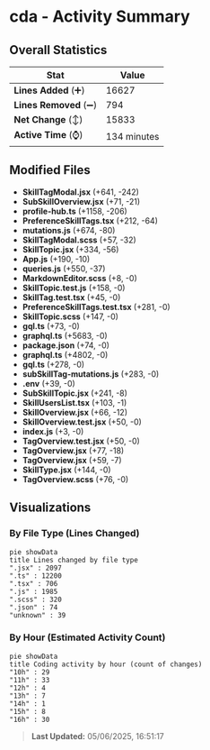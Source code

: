 # cda - Activity Summary 

## Overall Statistics

| Stat                   | Value                                                             |
| ---------------------- | ----------------------------------------------------------------- |
| **Lines Added** (➕)   | 16627                                          |
| **Lines Removed** (➖) | 794                                        |
| **Net Change** (↕)    | 15833                |
| **Active Time** (⌚)   | 134 minutes |


## Modified Files
- **SkillTagModal.jsx** (+641, -242)
- **SubSkillOverview.jsx** (+71, -21)
- **profile-hub.ts** (+1158, -206)
- **PreferenceSkillTags.tsx** (+212, -64)
- **mutations.js** (+674, -80)
- **SkillTagModal.scss** (+57, -32)
- **SkillTopic.jsx** (+334, -56)
- **App.js** (+190, -10)
- **queries.js** (+550, -37)
- **MarkdownEditor.scss** (+8, -0)
- **SkillTopic.test.js** (+158, -0)
- **SkillTag.test.tsx** (+45, -0)
- **PreferenceSkillTags.test.tsx** (+281, -0)
- **SkillTopic.scss** (+147, -0)
- **gql.ts** (+73, -0)
- **graphql.ts** (+5683, -0)
- **package.json** (+74, -0)
- **graphql.ts** (+4802, -0)
- **gql.ts** (+278, -0)
- **subSkillTag-mutations.js** (+283, -0)
- **.env** (+39, -0)
- **SubSkillTopic.jsx** (+241, -8)
- **SkillUsersList.tsx** (+103, -1)
- **SkillOverview.jsx** (+66, -12)
- **SkillOverview.test.jsx** (+50, -0)
- **index.js** (+3, -0)
- **TagOverview.test.jsx** (+50, -0)
- **TagOverview.jsx** (+77, -18)
- **TagOverview.jsx** (+59, -7)
- **SkillType.jsx** (+144, -0)
- **TagOverview.scss** (+76, -0)

## Visualizations

### By File Type (Lines Changed)

```mermaid
pie showData
title Lines changed by file type
".jsx" : 2097
".ts" : 12200
".tsx" : 706
".js" : 1985
".scss" : 320
".json" : 74
"unknown" : 39
```

### By Hour (Estimated Activity Count)

```mermaid
pie showData
title Coding activity by hour (count of changes)
"10h" : 29
"11h" : 33
"12h" : 4
"13h" : 7
"14h" : 1
"15h" : 8
"16h" : 30
```


> **Last Updated:** 05/06/2025, 16:51:17